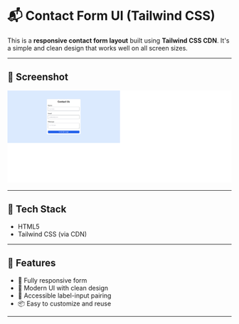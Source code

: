 # 📬 Contact Form UI (Tailwind CSS)

This is a **responsive contact form layout** built using **Tailwind CSS CDN**. It's a simple and clean design that works well on all screen sizes.

---

## 📸 Screenshot

![Contact Form Screenshot](screenshot.png) 

---

## 🔧 Tech Stack

- HTML5
- Tailwind CSS (via CDN)

---

## 🚀 Features

- 📱 Fully responsive form
- 🎨 Modern UI with clean design
- 🧠 Accessible label-input pairing
- 📦 Easy to customize and reuse

---



